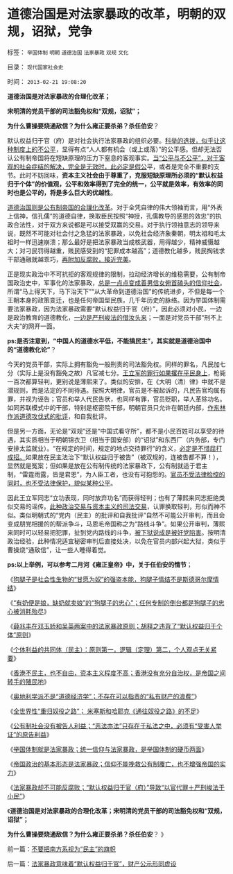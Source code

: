 # 道德治国是对法家暴政的改革，明朝的双规，诏狱，党争

标签： `举国体制` `明朝` `道德治国` `法家暴政` `双规` `文化` 

目录： `现代国家社会史`

时间： `2013-02-21 19:08:20`

**道德治国是对法家暴政的合理化改革；**

**宋明清的党员干部的司法豁免权和“双规，诏狱”；**

**为什么曹操要烧通敌信？为什么雍正要杀弟？杀任伯安**？

默认权益归于官（府）是对社会执行法家暴政的组织必要。[科举的选拨，似乎让这种制度上的不公平](../../../2013/2/11/科举不是教育,举国体制导致知识分子就业无门，走投无路；.md)，显得有点“人人都有机会（或上或落）”的公平感。但却无法否认公有制帝国将在短缺原理的压力下窒息的客观事实。[当“公平与不公平”，对于客观的社会症结的解决，完全是无效时，此必定是假公](../../../2009/2/7/“不患贫而患不均”是伪公平，是特权化，社会等级化.md)平，或者是完全不重要的支节。此时不妨回味，**资本主义社会由于尊重了，克服短缺原理所必须的“默认权益归于个体”的价值观，公平和效率得到了完全的统一，公平就是效率，有效率的同时也是公平的，将是多么巨大的优越性**。

[道德治国则是公有制帝国的合理化改革](../../../2013/1/31/革命有多难，反腐败就更难；.md)。对于全凭自律的伟大领袖而言，用“外表上信神，信孔儒”的道德自律，换取臣民按照“神授，孔儒教导的感恩的效忠”的执政合法性，对于双方来说都是可以接受双赢的交易。对于执行领袖意志的领导来说，既然不可能对社会付之急猛的法家暴政，以免社会经济象秦朝，明太祖和毛太祖时一样迅速崩溃；那么最好是把法家暴政当成核武器，用得越少，精神威慑越大；对刁民罚得越重，贱民感受到的“犯罪成本越高”；道德教化越多，贱民掏钱求干部通融就越乖巧，[再附加反腐败，接近完美](../../../2013/2/17/“反腐败”是所有革命的导火索.md)。

正是现实政治中不可抗拒的客观规律的限制，拉动经济增长的维稳需要，公有制帝国政治史中，军事化的法家暴政，[总是一点点变成善男信女俯首磕头的信仰社会](../../../2008/12/23/印度信仰，沉重的精神负担.md)。所谓“马上得天下，马下治天下”“从大革命到道德治国”的传统进步，不但是每一个王朝本身的政策变迁，也是任何帝国型民族，几千年历史的脉络。因为举国体制需要法家暴政，因为法家暴政需要“默认权益归于官（府）”，因此必须对小民，一边是政治教育的道德教化，[一边是严刑峻法的借汝头来](../../../2010/7/28/为什么要反对“杀鸡警猴”“借汝之头安众之心”？.md)；一面是对党员干部“刑不上大夫”的网开一面。

**ps:是否注意到，“中国人的道德水平低，不能搞民主”，其实就是道德治国中的“道德教化论”**？

今天的党员干部，实际上拥有豁免一般刑责的司法豁免权。同样的罪名，凡民加七分（实际上是没有豁免之故）凡官减七分。[王立军的罪行如果撂在平民身上](../../../2012/6/26/关于重庆的好消息.md)，枪毙一百次都算轻判，更别说是薄熙来了。类似的安排，在《大明（清）律》中就不是潜规则，而是法定的不同待遇。按照大明律，官员是不被起诉的，凡民告官均属有罪，并视为诬告；官员和举人代民告状，也同样有罪，官员贬职，举人革除功名。如同苏联模式中的干部，特别是枢密院干部，明朝官员只允许在朝廷内部，[作东林作派道德攻伐式的批评](../../../2013/1/20/谋求法家暴政的道德发泄,明清文字狱的合理性.md)，和自我批评。

但是另一方面，无论是“双规”还是“中国式看守所”，都不是小民百姓可以享受的待遇，其实质相当于明朝锦衣卫（相当于国安部）的“诏狱”和东西厂（内务部，专门安排太监就业）。“在规定的时间，规定的地点交待罪行”的含义，[必定是不惜屈打成招。](../../../2012/4/28/文革和斯大林主义中的被告人利益.md)如果放在民主法治下“默认权益归于被告”（被双规的，连被告都不算！），显然就是冤案；但如果是放在公有制传统的法家暴政下，公有制就适于君主制，“雷霆雨露，皆是君恩”，为人臣工者，也没有可抱怨的。[官员不受法律检控的同时，也不受法律保护，貌似某种公平](http://darthvad.blog.163.com/blog/static/5339947020094211013072/)。

因此王立军同志“立功表现，同时放弃功名”而获得轻判；也有了薄熙来同志拒绝类似交易的谣传。[此种政治交易与资本主义的司法交易](../../../2013/2/15/《大明律》的法家暴政，明朝官员的司法豁免权，文革和袁崇焕.md)，认罪换取轻判，形似而神不似。类似明朝式的“党内（民主）的批评和自我批评”自然不可能公开审判，而且会变成朋党相援的的帮派争斗，马恩毛帝国称之为“路线斗争”。如果公开审判，薄熙来同时可以轻易把犯罪，扯到党内路线的斗争，[被下狱说成是被奸党陷害](../../../2010/6/30/为什么中国政治学仍然非常幼稚？.md)。按明清政治经验，此种情况适宜秘密审判后直接处决，以免在官员内部兴起大狱，类似于曹操烧“通敌信”，让一些人睡得着觉。

**ps:以上举例，可以参考二月河《雍正皇帝》中，关于任伯安的情节**；

《[狗腿子是社会性生物的“甘愿为奴”的强盗本能，狗腿子情结不是斯德哥尔摩情结](../../../2013/2/16/逐利“政府分红”的狗腿子，不是斯德哥尔摩情结.md)》

《[“有奶便是娘，缺奶就卖娘”的“狗腿子的忠心”；任何专制的倒台都是狗腿子的忠心被消耗殆尽](../../../2013/2/16/狗腿子“有奶便是娘，缺奶便卖娘”的“忠心耿耿”.md)》

《[薛兆丰在邓玉娇和吴英两案中的法家暴政原则；胡释之违背了“默认权益归于个体”原则](../../../2013/2/18/薛兆丰先生的法家暴政，胡释之先生“自治即民粹”.md)》

《[个体利益的共同体（民主）：原则第一，逻辑（定理）第二，个人观点无关紧要](../../../2013/2/18/理解薛兆丰，胡释之，胡星斗，张五常，李银河等人的错误.md)》

《[香港不民主，也不自由，资本主义程度不高；香港没有充分自治权，是帝国之间转手的殖民地](../../../2013/2/18/香港不民主，也不自由，资本主义程度不高.md)》

《[奥地利学派不是“道德经济学”；不存在可以指责的“私有财产的浪费”](../../../2013/2/19/“默认权益归于个体”，道德就不是任何具体观点的依据；.md)》

《[全世界性“重归奴役之路”； 米塞斯和哈耶克《通往奴役之路》的不足](../../../2013/2/19/全世界性“重归奴役之路”.md)》

《[公有制社会没有被告人利益；“恶法亦法”只存在于私法之中，必须有“受害人举证”的原告利益](../../../2013/2/19/公有制前提下“恶法亦法”与“法家暴政”等意.md)》

《[举国体制就是法家暴政；统一信仰与法家暴政，是举国体制的硬币两面](../../../2013/2/20/统一信仰与法家暴政，是举国体制的硬币两面；.md)》

《[帝国政治的基本形态是法家暴政；信仰不能挽救公有制覆亡，也不增强帝国的实力](../../../2013/2/20/帝国政治的基本形态是法家暴政，商鞅的前辈晋文公.md)》

《[法家暴政却不可能反腐败；“默认权益归于官（府）”导致“以官代罪＋严刑峻法于小民”](../../../2013/2/20/反腐败寄望于法家暴政，法家暴政却不可能反腐败；.md)》

《**道德治国是对法家暴政的合理化改革；宋明清的党员干部的司法豁免权和“双规，诏狱”；**

**为什么曹操要烧通敌信？为什么雍正要杀弟？杀任伯安**？ 》



前一篇：[不要把南方系视为“民主”的旗帜](../../../2013/2/20/不要把南方系视为“民主”的旗帜.md)

后一篇：[法家暴政意味着“默认权益归于官”，财产公示形同虚设](../../../2013/2/21/法家暴政意味着“默认权益归于官”，财产公示形同虚设.md)